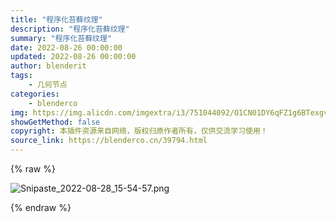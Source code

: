 ```yaml
---
title: "程序化苔藓纹理"
description: "程序化苔藓纹理"
summary: "程序化苔藓纹理"
date: 2022-08-26 00:00:00
updated: 2022-08-26 00:00:00
author: blenderit
tags: 
    - 几何节点
categories:
    - blenderco
img: https://img.alicdn.com/imgextra/i3/751044092/O1CN01DY6qFZ1g6BTexgvpz_!!751044092.png
showGetMethod: false
copyright: 本插件资源来自网络，版权归原作者所有，仅供交流学习使用！
source_link: https://blenderco.cn/39794.html
---
```


{% raw %}
<p><img src="https://img.alicdn.com/imgextra/i3/751044092/O1CN01DY6qFZ1g6BTexgvpz_!!751044092.png" alt="Snipaste_2022-08-28_15-54-57.png"></p>
<div style="display: none">blenderco</div>
{% endraw %}